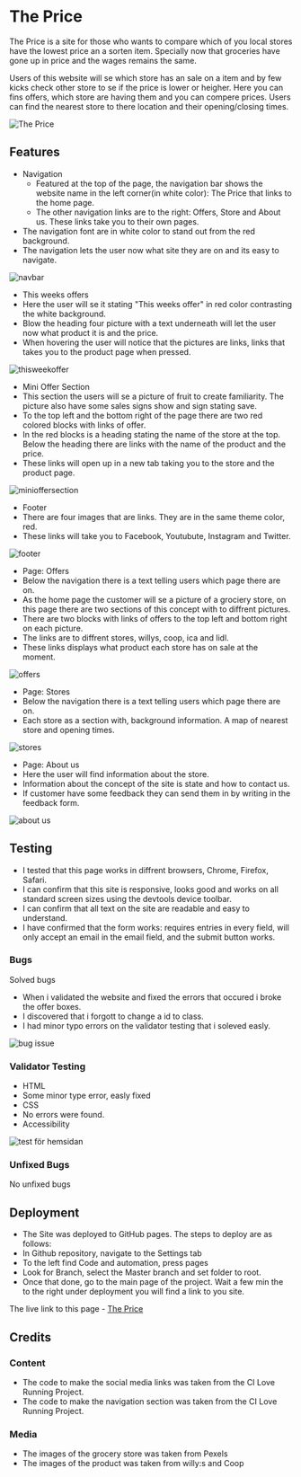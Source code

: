 # The Price

The Price is a site for those who wants to compare which of you local stores have the lowest price an a sorten item. Specially now that groceries have gone up in price and the wages remains the same.

Users of this website will se which store has an sale on a item and by few kicks check other store to se if the price is lower or heigher. Here you can fins offers, which store are having them and you can compere prices. Users can find the nearest store to there location and their opening/closing times.

![The Price](https://github.com/Maadajibao/Project-1-The-Price/assets/139248826/d426211c-e004-41b2-95bf-6350b6a890e2)



## Features

* Navigation
   * Featured at the top of the page, the navigation bar shows the website name in the left corner(in white color): The Price that links to the home page.
   * The other navigation links are to the right: Offers, Store and About us. These links take you to their own pages.
 * The navigation font are in white color to stand out from the red background.
 * The navigation lets the user now what site they are on and its easy to navigate.

![navbar](https://github.com/Maadajibao/Project-1-The-Price/assets/139248826/4b1e14ac-7918-4305-8e5e-004a9919e214)


* This weeks offers
 * Here the user will se it stating "This weeks offer" in red color contrasting the white background.
 * Blow the heading four picture with a text underneath will let the user now what product it is and the price.
 * When hovering the user will notice that the pictures are links, links that takes you to the product page when pressed.

![thisweekoffer](https://github.com/Maadajibao/Project-1-The-Price/assets/139248826/47c5d455-4552-4985-b330-b15373d8256d)



* Mini Offer Section
 * This section the users will se a picture of fruit to create familiarity. The picture also have some sales signs show and sign stating save.
 * To the top left and the bottom right of the page there are two red colored blocks with links of offer.
 * In the red blocks is a heading stating the name of the store at the top. Below the heading there are links with the name of the product and the price.
 * These links will open up in a new tab taking you to the store and the product page.
  
![minioffersection](https://github.com/Maadajibao/Project-1-The-Price/assets/139248826/0eeb9ff3-f019-47d3-aa53-4c9b71ffe196)


* Footer
 * There are four images that are links. They are in the same theme color, red. 
 * These links will take you to Facebook, Youtubute, Instagram and Twitter.

![footer](https://github.com/Maadajibao/Project-1-The-Price/assets/139248826/0129ff82-3116-43f7-9f22-6a4873c9b206)


* Page: Offers
 * Below the navigation there is a text telling users which page there are on.
 * As the home page the customer will se a picture of a grociery store, on this page there are two sections of this concept with to diffrent pictures.
 * There are two blocks with links of offers to the top left and bottom right on each picture.
 * The links are to diffrent stores, willys, coop, ica and lidl.
 * These links displays what product each store has on sale at the moment.
  
![offers](https://github.com/Maadajibao/Project-1-The-Price/assets/139248826/5f71a822-551e-484d-b08a-a71478662ddd)


* Page: Stores
 * Below the navigation there is a text telling users which page there are on.
 * Each store as a section with, background information. A map of nearest store and opening times.

![stores](https://github.com/Maadajibao/Project-1-The-Price/assets/139248826/09367663-0173-4edf-8f5a-872e121c80bb)


* Page: About us
 * Here the user will find information about the store.
 * Information about the concept of the site is state and how to contact us.
 * If customer have some feedback they can send them in by writing in the feedback form.

![about us](https://github.com/Maadajibao/Project-1-The-Price/assets/139248826/ab1550ad-8cde-4b3f-915b-0a5ec0d13cf6)


## Testing

* I tested that this page works in diffrent browsers, Chrome, Firefox, Safari.
* I can confirm that this site is responsive, looks good and works on all standard screen sizes using the devtools device toolbar.
* I can confirm that all text on the site are readable and easy to understand.
* I have confirmed that the form works: requires entries in every field, will only accept an email in the email field, and the submit button works.
  
### Bugs

Solved bugs

* When i validated the website and fixed the errors that occured i broke the offer boxes.
* I discovered that i forgott to change a id to class.
* I had minor typo errors on the validator testing that i soleved easly.

![bug issue](https://github.com/Maadajibao/Project-1-The-Price/assets/139248826/c90c6be5-477d-4957-b017-2b7a377bc7f2)


### Validator Testing

* HTML
 * Some minor type error, easly fixed
* CSS
 * No errors were found.
* Accessibility

![test för hemsidan](https://github.com/Maadajibao/Project-1-The-Price/assets/139248826/dbeda498-e981-4048-8dd5-c175b36675b1)


### Unfixed Bugs

No unfixed bugs

## Deployment

* The Site was deployed to GitHub pages. The steps to deploy are as follows:
 * In Github repository, navigate to the Settings tab
 * To the left find Code and automation, press pages
 * Look for Branch, select the Master branch and set folder to root.
 * Once that done, go to the main page of the project. Wait a few min the to the right under deployment you will find a link to you site.

The live link to this page - [The Price](https://maadajibao.github.io/Project-1-The-Price/index.html)

## Credits

### Content

* The code to make the social media links was taken from the CI Love Running Project.
* The code to make the navigation section was taken from the CI Love Running Project.
  
### Media

* The images of the grocery store was taken from Pexels
* The images of the product was taken from willy:s and Coop

   
